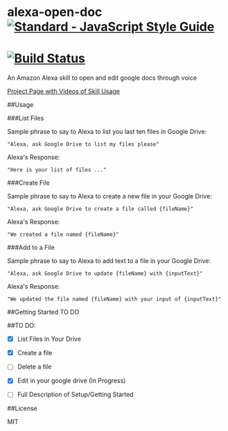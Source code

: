 # alexa-open-doc   [![Standard - JavaScript Style Guide](https://cdn.rawgit.com/feross/standard/master/badge.svg)](https://github.com/feross/standard     )
[![Build Status](https://travis-ci.org/acucciniello/alexa-open-doc.svg?branch=master)](https://travis-ci.org/acucciniello/alexa-open-doc)
===============
An Amazon Alexa skill to open and edit google docs through voice

[Project Page with Videos of Skill Usage](https://acucciniello.github.io/alexa-open-doc/)

##Usage

###List Files

Sample phrase to say to Alexa to list you last ten files in Google Drive:

` "Alexa, ask Google Drive to list my files please" `

Alexa's Response:

`"Here is your list of files ..."`

###Create File

Sample phrase to say to Alexa to create a new file in your Google Drive:

` "Alexa, ask Google Drive to create a file called {fileName}" `

Alexa's Response:

`"We created a file named {fileName}"`

###Add to a File

Sample phrase to say to Alexa to add text to a file in your Google Drive:

` "Alexa, ask Google Drive to update {fileName} with {inputText}" `

Alexa's Response:

` "We updated the file named {fileName} with your input of {inputText}" `


##Getting Started
TO DO

##TO DO:
- [x] List Files in Your Drive 
- [x] Create a file
- [ ] Delete a file
- [X] Edit in your google drive (In Progress)
- [ ] Full Description of Setup/Getting Started


##License

MIT 

